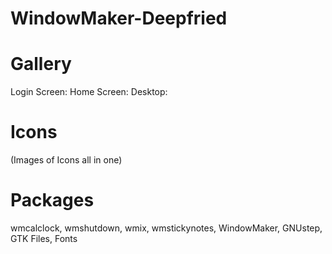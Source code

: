 # WindowMaker-Deepfried
# Gallery
Login Screen:
Home Screen:
Desktop:
# Icons
(Images of Icons all in one)
# Packages
wmcalclock, wmshutdown, wmix, wmstickynotes, WindowMaker, GNUstep, GTK Files, Fonts
